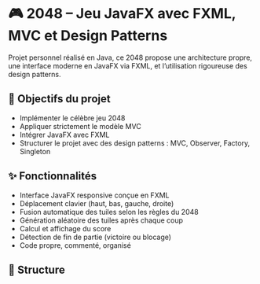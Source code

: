 # 🎮 2048 – Jeu JavaFX avec FXML, MVC et Design Patterns

Projet personnel réalisé en Java, ce 2048 propose une architecture propre, une interface moderne en JavaFX via FXML, et l’utilisation rigoureuse des design patterns.

## 🧠 Objectifs du projet

- Implémenter le célèbre jeu 2048
- Appliquer strictement le modèle MVC
- Intégrer JavaFX avec FXML
- Structurer le projet avec des design patterns : MVC, Observer, Factory, Singleton

## ✨ Fonctionnalités

- Interface JavaFX responsive conçue en FXML
- Déplacement clavier (haut, bas, gauche, droite)
- Fusion automatique des tuiles selon les règles du 2048
- Génération aléatoire des tuiles après chaque coup
- Calcul et affichage du score
- Détection de fin de partie (victoire ou blocage)
- Code propre, commenté, organisé

## 📁 Structure

